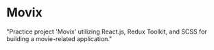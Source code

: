 # Movix
 "Practice project 'Movix' utilizing React.js, Redux Toolkit, and SCSS for building a movie-related application."
